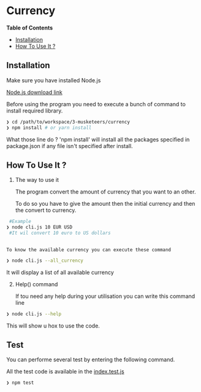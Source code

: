 # Currency 
<!-- START doctoc generated TOC please keep comment here to allow auto update -->
<!-- DON'T EDIT THIS SECTION, INSTEAD RE-RUN doctoc TO UPDATE -->
**Table of Contents**

- [Installation](#-Installation)
- [How To Use It ?](#%E2%80%8D-How-To-Use-It-?)


<!-- END doctoc generated TOC please keep comment here to allow auto update -->

## Installation

Make sure you have installed Node.js

[Node.js download link](https://nodejs.org/en/download/)

Before using the program you need to execute a bunch of command to install required library.

```sh
❯ cd /path/to/workspace/3-musketeers/currency
❯ npm install # or yarn install

```

What those line do ?
'npm install' will install all the packages specified in package.json if any file isn't specified after install.

## How To Use It ?

1. The way to use it

	The program convert the amount of currency that you want to an other.
	
	To do so you have to give the amount then the initial currency and then the convert to currency.
```sh
 #Example
❯ node cli.js 10 EUR USD
 #It wil convert 10 euro to US dollars
 
```

	To know the available currency you can execute these command
	
	
```sh
❯ node cli.js --all_currency

```

It will display a list of all available currency

2. Help() command 

	If tou need any help during your utilisation you can write this command line
	
```sh
❯ node cli.js --help

```
This will show u hox to use the code.


## Test
You can performe several test by entering the following command.


All the test code is available in the [index.test.js](../index.test.js)
```sh
❯ npm test

```